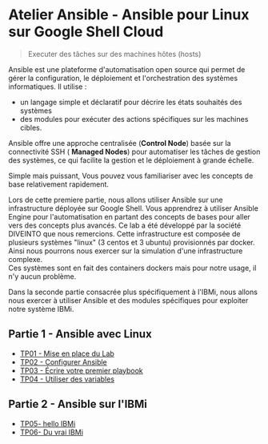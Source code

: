 # Atelier Ansible - Ansible pour Linux sur Google Shell Cloud
> Executer des tâches sur des machines hôtes (hosts) 

Ansible est une plateforme d'automatisation open source qui permet de gérer la configuration, le déploiement et l'orchestration des systèmes informatiques. 
Il utilise :
- un langage simple et déclaratif pour décrire les états souhaités des systèmes
- des modules pour exécuter des actions spécifiques sur les machines cibles.

Ansible offre une approche centralisée (**Control Node**) basée sur la connectivité SSH ( **Managed Nodes**) pour automatiser les tâches de gestion des systèmes, ce qui facilite la gestion et le déploiement à grande échelle.

Simple mais puissant, Vous pouvez vous familiariser avec les concepts de base relativement rapidement.

Lors de cette premiere partie, nous allons utiliser Ansible sur une infrastructure déployée sur Google Shell.
Vous apprendrez à utiliser Ansible Engine pour l'automatisation en partant des concepts de bases pour aller vers des concepts plus avancés.
Ce lab a été développé par la société DIVEINTO que nous remercions.
Cette infrastructure est composée de plusieurs systèmes "linux" (3 centos et 3 ubuntu) provisionnés par docker.
Ainsi nous pourrons nous exercer sur la simulation d'une infrastructure complexe.   
Ces systèmes sont en fait des containers dockers mais pour notre usage, il n'y aucun problème.


Dans la seconde partie consacrée plus spécifiquement à l'IBMi, nous allons nous exercer à utiliser Ansible et des modules spécifiques pour exploiter notre système IBMi.


## Partie 1 - Ansible avec Linux

 - [TP01 - Mise en place du Lab](01_MiseEnPlace_LAB/README.md)
 - [TP02 - Configurer Ansible](02_ConfigurerAnsible/README.md)
 - [TP03 - Écrire votre premier playbook](03_PremierPlaybook/README.md)
 - [TP04 - Utiliser des variables](04_miniCMDB/README.md)


## Partie 2 - Ansible sur l'IBMi

 - [TP05- hello IBMi](05_helloIBMi/)
 - [TP06- Du vrai IBMi](06_duVraiIBMi/README.md/)
 

